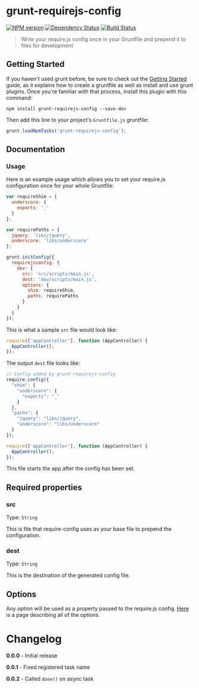 # grunt-requirejs-config
[![NPM version](https://badge.fury.io/js/grunt-requirejs-config.png)](http://badge.fury.io/js/grunt-requirejs-config)
[![Dependency Status](https://gemnasium.com/ChrisWren/grunt-requirejs-config.png)](https://gemnasium.com/ChrisWren/grunt-requirejs-config)
[![Build Status](https://travis-ci.org/ChrisWren/grunt-requirejs-config.png)](https://travis-ci.org/ChrisWren/grunt-requirejs-config)

> Write your require.js config once in your Gruntfile and prepend it to files for development

## Getting Started
If you haven't used grunt before, be sure to check out the [Getting Started](http://gruntjs.com/getting-started) guide, as it explains how to create a gruntfile as well as install and use grunt plugins. Once you're familiar with that process, install this plugin with this command:
```shell
npm install grunt-requirejs-config --save-dev
```

Then add this line to your project's `Gruntfile.js` gruntfile:

```javascript
grunt.loadNpmTasks('grunt-requirejs-config');
```

## Documentation

### Usage
Here is an example usage which allows you to set your require.js configuration once for your whole Gruntfile:
```js
var requireShim = { 
  underscore: { 
    exports: '_'
  }
};

var requirePaths = { 
  jquery: 'libs/jquery',
  underscore: 'libs/underscore'
};

grunt.initConfig({
  requirejsconfig: {
    dev: {
      src: 'src/scripts/main.js',
      dest: 'dev/scripts/main.js',
      options: {
        shim: requireShim,
        paths: requirePaths
      }
    }
  }
});
```
This is what a sample `src` file would look like:
```javascript
require(['appController'], function (AppController) {
  AppController();
});
```
The output `dest` file looks like:
```javascript
// Config added by grunt-requirejs-config
require.config({
  "shim": {
    "underscore": {
      "exports": "_"
    }
  },
  "paths": {
    "jquery": "libs/jquery",
    "underscore": "libs/underscore"
  }
});

require(['appController'], function (AppController) {
  AppController();
});
```
This file starts the app after the config has been set.
## Required properties
### src
Type: `String`

This is file that require-config uses as your base file to prepend the configuration.

### dest
Type: `String`

This is the destination of the generated config file.

## Options

Any option will be used as a property passed to the require.js config. [Here](https://github.com/jrburke/r.js/blob/master/build/example.build.js) is a page describing all of the options.

# Changelog

**0.0.0** - Initial release

**0.0.1** - Fixed registered task name

**0.0.2** - Called `done()` on async task
